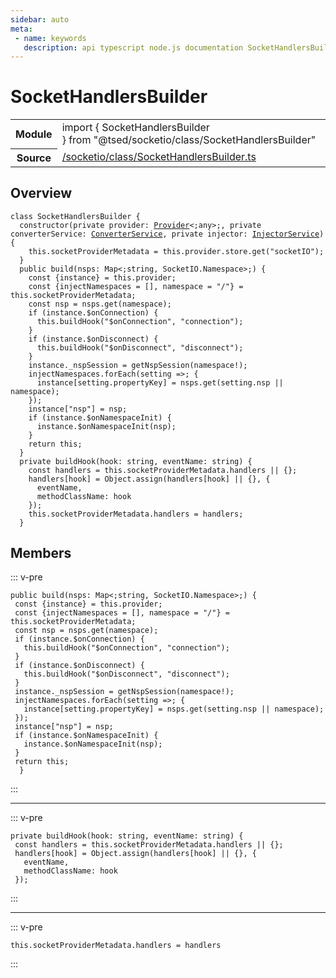 ```yaml
---
sidebar: auto
meta:
 - name: keywords
   description: api typescript node.js documentation SocketHandlersBuilder class
---
```

# SocketHandlersBuilder <Badge text="Class" type="class"/>
<!-- Summary -->
<section class="symbol-info"><table class="is-full-width"><tbody><tr><th>Module</th><td><div class="lang-typescript"><span class="token keyword">import</span> { SocketHandlersBuilder }&nbsp;<span class="token keyword">from</span>&nbsp;<span class="token string">"@tsed/socketio/class/SocketHandlersBuilder"</span></div></td></tr><tr><th>Source</th><td><a href="https://github.com/Romakita/ts-express-decorators/blob/v4.30.2/src//socketio/class/SocketHandlersBuilder.ts#L0-L0">/socketio/class/SocketHandlersBuilder.ts</a></td></tr></tbody></table></section>

<!-- Overview -->
## Overview


<pre><code class="typescript-lang "><span class="token keyword">class</span> SocketHandlersBuilder <span class="token punctuation">{</span>
  <span class="token keyword">constructor</span><span class="token punctuation">(</span><span class="token keyword">private</span> provider<span class="token punctuation">:</span> <a href="/api/common/di/class/Provider.html"><span class="token">Provider</span></a>&lt<span class="token punctuation">;</span><span class="token keyword">any</span>&gt<span class="token punctuation">;</span><span class="token punctuation">,</span> <span class="token keyword">private</span> converterService<span class="token punctuation">:</span> <a href="/api/common/converters/services/ConverterService.html"><span class="token">ConverterService</span></a><span class="token punctuation">,</span> <span class="token keyword">private</span> injector<span class="token punctuation">:</span> <a href="/api/common/di/services/InjectorService.html"><span class="token">InjectorService</span></a><span class="token punctuation">)</span> <span class="token punctuation">{</span>
    this.socketProviderMetadata<span class="token punctuation"> = </span>this.provider.store.<span class="token function">get</span><span class="token punctuation">(</span>"socketIO"<span class="token punctuation">)</span><span class="token punctuation">;</span>
  <span class="token punctuation">}</span>
  <span class="token keyword">public</span> <span class="token function">build</span><span class="token punctuation">(</span>nsps<span class="token punctuation">:</span> Map&lt<span class="token punctuation">;</span><span class="token keyword">string</span><span class="token punctuation">,</span> SocketIO.Namespace&gt<span class="token punctuation">;</span><span class="token punctuation">)</span> <span class="token punctuation">{</span>
    <span class="token keyword">const</span> <span class="token punctuation">{</span>instance<span class="token punctuation">}</span><span class="token punctuation"> = </span>this.provider<span class="token punctuation">;</span>
    <span class="token keyword">const</span> <span class="token punctuation">{</span>injectNamespaces<span class="token punctuation"> = </span><span class="token punctuation">[</span><span class="token punctuation">]</span><span class="token punctuation">,</span> namespace<span class="token punctuation"> = </span>"/"<span class="token punctuation">}</span><span class="token punctuation"> = </span>this.socketProviderMetadata<span class="token punctuation">;</span>
    <span class="token keyword">const</span> nsp<span class="token punctuation"> = </span>nsps.<span class="token function">get</span><span class="token punctuation">(</span>namespace<span class="token punctuation">)</span><span class="token punctuation">;</span>
    if <span class="token punctuation">(</span>instance.$onConnection<span class="token punctuation">)</span> <span class="token punctuation">{</span>
      this.<span class="token function">buildHook</span><span class="token punctuation">(</span>"$onConnection"<span class="token punctuation">,</span> "connection"<span class="token punctuation">)</span><span class="token punctuation">;</span>
    <span class="token punctuation">}</span>
    if <span class="token punctuation">(</span>instance.$onDisconnect<span class="token punctuation">)</span> <span class="token punctuation">{</span>
      this.<span class="token function">buildHook</span><span class="token punctuation">(</span>"$onDisconnect"<span class="token punctuation">,</span> "disconnect"<span class="token punctuation">)</span><span class="token punctuation">;</span>
    <span class="token punctuation">}</span>
    instance._nspSession<span class="token punctuation"> = </span><span class="token function">getNspSession</span><span class="token punctuation">(</span>namespace!<span class="token punctuation">)</span><span class="token punctuation">;</span>
    injectNamespaces.<span class="token function">forEach</span><span class="token punctuation">(</span>setting =&gt<span class="token punctuation">;</span> <span class="token punctuation">{</span>
      instance<span class="token punctuation">[</span>setting.propertyKey<span class="token punctuation">]</span><span class="token punctuation"> = </span>nsps.<span class="token function">get</span><span class="token punctuation">(</span>setting.nsp || namespace<span class="token punctuation">)</span><span class="token punctuation">;</span>
    <span class="token punctuation">}</span><span class="token punctuation">)</span><span class="token punctuation">;</span>
    instance<span class="token punctuation">[</span>"nsp"<span class="token punctuation">]</span><span class="token punctuation"> = </span>nsp<span class="token punctuation">;</span>
    if <span class="token punctuation">(</span>instance.$onNamespaceInit<span class="token punctuation">)</span> <span class="token punctuation">{</span>
      instance.$<span class="token function">onNamespaceInit</span><span class="token punctuation">(</span>nsp<span class="token punctuation">)</span><span class="token punctuation">;</span>
    <span class="token punctuation">}</span>
    return this<span class="token punctuation">;</span>
  <span class="token punctuation">}</span>
  <span class="token keyword">private</span> <span class="token function">buildHook</span><span class="token punctuation">(</span>hook<span class="token punctuation">:</span> <span class="token keyword">string</span><span class="token punctuation">,</span> eventName<span class="token punctuation">:</span> <span class="token keyword">string</span><span class="token punctuation">)</span> <span class="token punctuation">{</span>
    <span class="token keyword">const</span> handlers<span class="token punctuation"> = </span>this.socketProviderMetadata.handlers || <span class="token punctuation">{</span><span class="token punctuation">}</span><span class="token punctuation">;</span>
    handlers<span class="token punctuation">[</span>hook<span class="token punctuation">]</span><span class="token punctuation"> = </span>Object.<span class="token function">assign</span><span class="token punctuation">(</span>handlers<span class="token punctuation">[</span>hook<span class="token punctuation">]</span> || <span class="token punctuation">{</span><span class="token punctuation">}</span><span class="token punctuation">,</span> <span class="token punctuation">{</span>
      eventName<span class="token punctuation">,</span>
      methodClassName<span class="token punctuation">:</span> hook
    <span class="token punctuation">}</span><span class="token punctuation">)</span><span class="token punctuation">;</span>
    this.socketProviderMetadata.handlers<span class="token punctuation"> = </span>handlers<span class="token punctuation">;</span>
  <span class="token punctuation">}</span></code></pre>



<!-- Members -->




## Members


::: v-pre

<div class="method-overview">
<pre><code class="typescript-lang "><span class="token keyword">public</span> <span class="token function">build</span><span class="token punctuation">(</span>nsps<span class="token punctuation">:</span> Map&lt<span class="token punctuation">;</span><span class="token keyword">string</span><span class="token punctuation">,</span> SocketIO.Namespace&gt<span class="token punctuation">;</span><span class="token punctuation">)</span> <span class="token punctuation">{</span>
 <span class="token keyword">const</span> <span class="token punctuation">{</span>instance<span class="token punctuation">}</span><span class="token punctuation"> = </span>this.provider<span class="token punctuation">;</span>
 <span class="token keyword">const</span> <span class="token punctuation">{</span>injectNamespaces<span class="token punctuation"> = </span><span class="token punctuation">[</span><span class="token punctuation">]</span><span class="token punctuation">,</span> namespace<span class="token punctuation"> = </span>"/"<span class="token punctuation">}</span><span class="token punctuation"> = </span>this.socketProviderMetadata<span class="token punctuation">;</span>
 <span class="token keyword">const</span> nsp<span class="token punctuation"> = </span>nsps.<span class="token function">get</span><span class="token punctuation">(</span>namespace<span class="token punctuation">)</span><span class="token punctuation">;</span>
 if <span class="token punctuation">(</span>instance.$onConnection<span class="token punctuation">)</span> <span class="token punctuation">{</span>
   this.<span class="token function">buildHook</span><span class="token punctuation">(</span>"$onConnection"<span class="token punctuation">,</span> "connection"<span class="token punctuation">)</span><span class="token punctuation">;</span>
 <span class="token punctuation">}</span>
 if <span class="token punctuation">(</span>instance.$onDisconnect<span class="token punctuation">)</span> <span class="token punctuation">{</span>
   this.<span class="token function">buildHook</span><span class="token punctuation">(</span>"$onDisconnect"<span class="token punctuation">,</span> "disconnect"<span class="token punctuation">)</span><span class="token punctuation">;</span>
 <span class="token punctuation">}</span>
 instance._nspSession<span class="token punctuation"> = </span><span class="token function">getNspSession</span><span class="token punctuation">(</span>namespace!<span class="token punctuation">)</span><span class="token punctuation">;</span>
 injectNamespaces.<span class="token function">forEach</span><span class="token punctuation">(</span>setting =&gt<span class="token punctuation">;</span> <span class="token punctuation">{</span>
   instance<span class="token punctuation">[</span>setting.propertyKey<span class="token punctuation">]</span><span class="token punctuation"> = </span>nsps.<span class="token function">get</span><span class="token punctuation">(</span>setting.nsp || namespace<span class="token punctuation">)</span><span class="token punctuation">;</span>
 <span class="token punctuation">}</span><span class="token punctuation">)</span><span class="token punctuation">;</span>
 instance<span class="token punctuation">[</span>"nsp"<span class="token punctuation">]</span><span class="token punctuation"> = </span>nsp<span class="token punctuation">;</span>
 if <span class="token punctuation">(</span>instance.$onNamespaceInit<span class="token punctuation">)</span> <span class="token punctuation">{</span>
   instance.$<span class="token function">onNamespaceInit</span><span class="token punctuation">(</span>nsp<span class="token punctuation">)</span><span class="token punctuation">;</span>
 <span class="token punctuation">}</span>
 return this<span class="token punctuation">;</span>
  <span class="token punctuation">}</span></code></pre>

</div>



:::



***



::: v-pre

<div class="method-overview">
<pre><code class="typescript-lang "><span class="token keyword">private</span> <span class="token function">buildHook</span><span class="token punctuation">(</span>hook<span class="token punctuation">:</span> <span class="token keyword">string</span><span class="token punctuation">,</span> eventName<span class="token punctuation">:</span> <span class="token keyword">string</span><span class="token punctuation">)</span> <span class="token punctuation">{</span>
 <span class="token keyword">const</span> handlers<span class="token punctuation"> = </span>this.socketProviderMetadata.handlers || <span class="token punctuation">{</span><span class="token punctuation">}</span><span class="token punctuation">;</span>
 handlers<span class="token punctuation">[</span>hook<span class="token punctuation">]</span><span class="token punctuation"> = </span>Object.<span class="token function">assign</span><span class="token punctuation">(</span>handlers<span class="token punctuation">[</span>hook<span class="token punctuation">]</span> || <span class="token punctuation">{</span><span class="token punctuation">}</span><span class="token punctuation">,</span> <span class="token punctuation">{</span>
   eventName<span class="token punctuation">,</span>
   methodClassName<span class="token punctuation">:</span> hook
 <span class="token punctuation">}</span><span class="token punctuation">)</span><span class="token punctuation">;</span></code></pre>

</div>



:::



***



::: v-pre

<div class="method-overview">
<pre><code class="typescript-lang ">this.socketProviderMetadata.handlers<span class="token punctuation"> = </span>handlers</code></pre>

</div>



:::